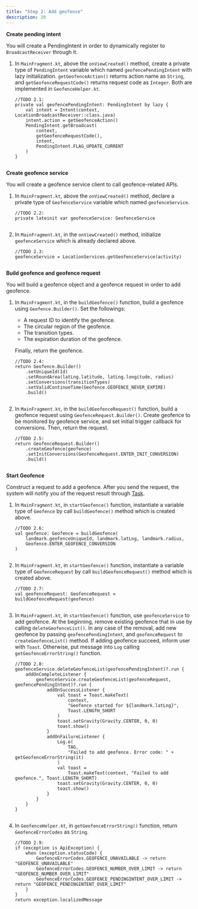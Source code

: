 ```yaml
---
title: "Step 2: Add geofence"
description: 20
---
```


**Create pending intent**

You will create a PendingIntent in order to dynamically register to `BroadcastReceiver` through it.

1. In `MainFragment.kt`, above the `onViewCreated()` method, create a private type of `PendingIntent` variable which named `geofencePendingIntent` with lazy initialization. `getGeofenceAction()` returns action name as `String`, and `getGeofenceRequestCode()` returns request code as `Integer`. Both are implemented in `GeofenceHelper.kt`.

   <pre><div id="copy-button6" class="copy-btn" title="Copy" onclick="copyCode(this.id)"></div><code>//TODO 2.1:
   private val geofencePendingIntent: PendingIntent by lazy {
       val intent = Intent(context, LocationBroadcastReceiver::class.java)
       intent.action = getGeofenceAction()
       PendingIntent.getBroadcast(
           context,
           getGeofenceRequestCode(),
           intent,
           PendingIntent.FLAG_UPDATE_CURRENT
       )
   }
   <span class="pln">
   </span></code></pre>

**Create geofence service**

You will create a geofence service client to call geofence-related APIs.

1. In `MainFragment.kt`, above the `onViewCreated()` method, declare a private type of `GeofenceService` variable which named `geofenceService`.

   <pre><div id="copy-button7" class="copy-btn" title="Copy" onclick="copyCode(this.id)"></div><code>//TODO 2.2:
   private lateinit var geofenceService: GeofenceService
   <span class="pln">
   </span></code></pre>

2. In `MainFragment.kt`, in the `onViewCreated()` method, initialize `geofenceService` which is already declared above.

   <pre><div id="copy-button8" class="copy-btn" title="Copy" onclick="copyCode(this.id)"></div><code>//TODO 2.3:
   geofenceService = LocationServices.getGeofenceService(activity)
   <span class="pln">
   </span></code></pre>

**Build geofence and geofence request**

You will build a geofence object and a geofence request in order to add geofence.

1. In `MainFragment.kt`, in the `buildGeofence()` function, build a geofence using `Geofence.Builder()`. Set the followings: 

   - A request ID to identify the geofence.
   - The circular region of the geofence.
   - The transition types.
   - The expiration duration of the geofence.

   Finally, return the geofence.

   <pre><div id="copy-button9" class="copy-btn" title="Copy" onclick="copyCode(this.id)"></div><code>//TODO 2.4:
   return Geofence.Builder()
       .setUniqueId(Id)
       .setRoundArea(latLng.latitude, latLng.longitude, radius)
       .setConversions(transitionTypes)
       .setValidContinueTime(Geofence.GEOFENCE_NEVER_EXPIRE)
       .build()
   <span class="pln">
   </span></code></pre>

2. In `MainFragment.kt`, in the `buildGeofenceRequest()` function, build a geofence request using `GeofenceRequest.Builder()`. Create geofence to be monitored by geofence service, and set initial trigger callback for conversions. Then, return the request.

   <pre><div id="copy-button10" class="copy-btn" title="Copy" onclick="copyCode(this.id)"></div><code>//TODO 2.5:
   return GeofenceRequest.Builder()
       .createGeofence(geofence)
       .setInitConversions(GeofenceRequest.ENTER_INIT_CONVERSION)
       .build()
   <span class="pln">
   </span></code></pre>

**Start Geofence**

Construct a request to add a geofence. After you send the request, the system will notify you of the request result through [Task](https://developer.huawei.com/consumer/en/doc/development/HMSCore-References-V5/task_tresult-0000001050121148-V5).

1. In `MainFragment.kt`, in `startGeofence()` function, instantiate a variable type of `Geofence` by call `buildGeofence()` method which is created above.

   <pre><div id="copy-button11" class="copy-btn" title="Copy" onclick="copyCode(this.id)"></div><code>//TODO 2.6:
   val geofence: Geofence = buildGeofence(
       landmark.geofenceUniqueId, landmark.latLng, landmark.radius,
       Geofence.ENTER_GEOFENCE_CONVERSION
   )
   <span class="pln">
   </span></code></pre>

2. In `MainFragment.kt`, in `startGeofence()` function, instantiate a variable type of `GeofenceRequest` by call `buildGeofenceRequest()` method which is created above.

   <pre><div id="copy-button12" class="copy-btn" title="Copy" onclick="copyCode(this.id)"></div><code>//TODO 2.7:
   val geofenceRequest: GeofenceRequest = buildGeofenceRequest(geofence)
   <span class="pln">
   </span></code></pre>

3. In `MainFragment.kt`, in `startGeofence()` function, use `geofenceService`  to add geofence. At the beginning, remove existing geofence that in use by calling `deleteGeofenceList()`. In any case of the removal, add new geofence by passing `geofencePendingIntent`, and `geofenceRequest` to `createGeofenceList()` method. If adding geofence succeed, inform user with `Toast`. Otherwise, put message into `Log` calling `getGeofenceErrorString()` function.

   <pre><div id="copy-button13" class="copy-btn" title="Copy" onclick="copyCode(this.id)"></div><code>//TODO 2.8:
   geofenceService.deleteGeofenceList(geofencePendingIntent)?.run {
       addOnCompleteListener {
           geofenceService.createGeofenceList(geofenceRequest, geofencePendingIntent)?.run {
               addOnSuccessListener {
                   val toast = Toast.makeText(
                       context,
                       "Geofence started for ${landmark.latLng}",
                       Toast.LENGTH_SHORT
                   )
                   toast.setGravity(Gravity.CENTER, 0, 0)
                   toast.show()
               }
               addOnFailureListener {
                   Log.e(
                       TAG,
                       "Failed to add geofence. Error code: " + getGeofenceErrorString(it)
                   )
                   val toast =
                       Toast.makeText(context, "Failed to add geofence.", Toast.LENGTH_SHORT)
                   toast.setGravity(Gravity.CENTER, 0, 0)
                   toast.show()
               }
           }
       }
   }
   <span class="pln">
   </span></code></pre>

4. In `GeofenceHelper.kt`, in `getGeofenceErrorString()` function, return `GeofenceErrorCodes` as `String`.

   <pre><div id="copy-button14" class="copy-btn" title="Copy" onclick="copyCode(this.id)"></div><code>//TODO 2.9:
   if (exception is ApiException) {
       when (exception.statusCode) {
           GeofenceErrorCodes.GEOFENCE_UNAVAILABLE -> return "GEOFENCE_UNAVAILABLE"
           GeofenceErrorCodes.GEOFENCE_NUMBER_OVER_LIMIT -> return "GEOFENCE_NUMBER_OVER_LIMIT"
           GeofenceErrorCodes.GEOFENCE_PENDINGINTENT_OVER_LIMIT -> return "GEOFENCE_PENDINGINTENT_OVER_LIMIT"
       }
   }
   return exception.localizedMessage
   <span class="pln">
   </span></code></pre>